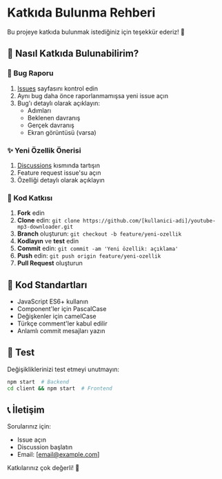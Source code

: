 # Katkıda Bulunma Rehberi

Bu projeye katkıda bulunmak istediğiniz için teşekkür ederiz! 🎉

## 🚀 Nasıl Katkıda Bulunabilirim?

### 🐛 Bug Raporu
1. [Issues](https://github.com/[kullanici-adi]/youtube-mp3-downloader/issues) sayfasını kontrol edin
2. Aynı bug daha önce raporlanmamışsa yeni issue açın
3. Bug'ı detaylı olarak açıklayın:
   - Adımları
   - Beklenen davranış
   - Gerçek davranış
   - Ekran görüntüsü (varsa)

### ✨ Yeni Özellik Önerisi
1. [Discussions](https://github.com/[kullanici-adi]/youtube-mp3-downloader/discussions) kısmında tartışın
2. Feature request issue'su açın
3. Özelliği detaylı olarak açıklayın

### 🔧 Kod Katkısı
1. **Fork** edin
2. **Clone** edin: `git clone https://github.com/[kullanici-adi]/youtube-mp3-downloader.git`
3. **Branch** oluşturun: `git checkout -b feature/yeni-ozellik`
4. **Kodlayın** ve **test** edin
5. **Commit** edin: `git commit -am 'Yeni özellik: açıklama'`
6. **Push** edin: `git push origin feature/yeni-ozellik`
7. **Pull Request** oluşturun

## 📝 Kod Standartları

- JavaScript ES6+ kullanın
- Component'ler için PascalCase
- Değişkenler için camelCase
- Türkçe comment'ler kabul edilir
- Anlamlı commit mesajları yazın

## 🧪 Test

Değişikliklerinizi test etmeyi unutmayın:
```bash
npm start  # Backend
cd client && npm start  # Frontend
```

## 📞 İletişim

Sorularınız için:
- Issue açın
- Discussion başlatın
- Email: [email@example.com]

Katkılarınız çok değerli! 🙏